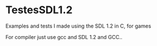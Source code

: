 # TestesSDL1.2
Examples and tests I made using the SDL 1.2 in C, for games

For compiler just use gcc and SDL 1.2 and GCC.. 

